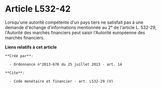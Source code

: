 # Article L532-42

Lorsqu'une autorité compétente d'un pays tiers ne satisfait pas à une demande d'échange d'informations mentionnée au 2° de
l'article L. 532-29, l'Autorité des marchés financiers peut saisir l'Autorité européenne des marchés financiers.

**Liens relatifs à cet article**

	**Créé par**:

	  - Ordonnance n°2013-676 du 25 juillet 2013 - art. 14

	**Cite**:

	  - Code monétaire et financier - art. L532-29 (V)
